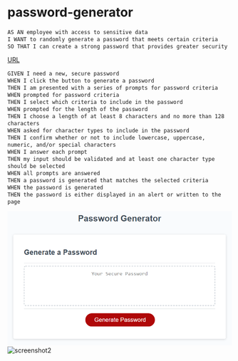 # password-generator
```
AS AN employee with access to sensitive data
I WANT to randomly generate a password that meets certain criteria
SO THAT I can create a strong password that provides greater security
```
[URL](https://anthonydiblasio.github.io/password-generator/)

```
GIVEN I need a new, secure password
WHEN I click the button to generate a password
THEN I am presented with a series of prompts for password criteria
WHEN prompted for password criteria
THEN I select which criteria to include in the password
WHEN prompted for the length of the password
THEN I choose a length of at least 8 characters and no more than 128 characters
WHEN asked for character types to include in the password
THEN I confirm whether or not to include lowercase, uppercase, numeric, and/or special characters
WHEN I answer each prompt
THEN my input should be validated and at least one character type should be selected
WHEN all prompts are answered
THEN a password is generated that matches the selected criteria
WHEN the password is generated
THEN the password is either displayed in an alert or written to the page
```
![screenshot1](https://raw.githubusercontent.com/AnthonyDiBlasio/password-generator/main/assets/03-javascript-homework-demo.png)
![screenshot2]()